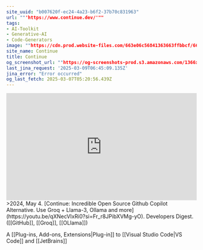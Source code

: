 ```yaml
---
site_uuid: "b007620f-ec24-4a23-b6f2-37b70c831963"
url: ""'https://www.continue.dev/'""
tags:
- AI-Toolkit
- Generative-AI
- Code-Generators
image: ""https://cdn.prod.website-files.com/663e06c56841363663ffbbcf/66ec6feca7bf0098d3110173_social%20card%402x.webp""
site_name: Continue
title: Continue
og_screenshot_url: ""https://og-screenshots-prod.s3.amazonaws.com/1366x768/80/false/ae32ba215c4f07be8226cffd1d62f72d6bf7599d88182904e4e37583966be6d1.jpeg""
last_jina_request: '2025-03-09T06:45:09.135Z'
jina_error: "Error occurred"
og_last_fetch: 2025-03-07T05:20:56.439Z
---
```


<iframe 
  style="aspect-ratio:16/9;width:100%;height:auto" 
  src="https://www.youtube.com/embed/qXNecVIxRi0?si=Fr_r8JPibXVMg-yO" 
  title="YouTube video player" 
  frameborder="0" 
  allow="accelerometer; autoplay; clipboard-write; encrypted-media; gyroscope; picture-in-picture; web-share" 
  referrerpolicy="strict-origin-when-cross-origin" 
  allowfullscreen
></iframe>
>2024, May 4. [Continue: Incredible Open Source Github Copilot Alternative. Use Groq + Llama-3, Ollama and more](https://youtu.be/qXNecVIxRi0?si=Fr_r8JPibXVMg-yO). Developers Digest. ([[GitHub]], [[Groq]], [[OLlama]])

A [[Plug-ins,  Add-ons,  Extensions|Plug-in]] to [[Visual Studio Code|VS Code]] and [[JetBrains]]

